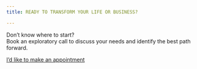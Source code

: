 ```yaml
---
title: READY TO TRANSFORM YOUR LIFE OR BUSINESS?

---
```

Don’t know where to start?  
Book an exploratory call to discuss your needs and identify the best path forward.

<a class="button" href="https://www.gorendezvous.com/homepage/111690" target="_blank">I’d like to make an appointment</a><span class="self_center">